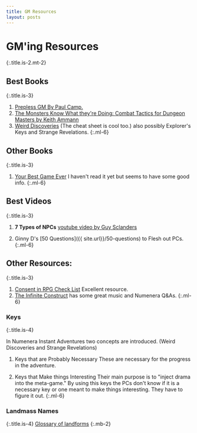 ```yaml
---
title: GM Resources
layout: posts
---
```


# GM'ing Resources
{:.title.is-2.mt-2} 

## Best Books
{:.title.is-3} 

1. [Prepless GM By Paul Camp.](https://www.drivethrurpg.com/product/304745/The-Prepless-GM)
2. [The Monsters Know What they're Doing: Combat Tactics for Dungeon Masters by Keith Ammann](https://www.themonstersknow.com/)
3. [Weird Discoveries](https://www.drivethrurpg.com/product/148098/Weird-Discoveries-Ten-Instant-Adventures-for-Numenera) (The cheat sheet is cool too.) also possibly Explorer's Keys and Strange Revelations.
{:.ml-6}

## Other Books
{:.title.is-3} 

1. [Your Best Game Ever](https://www.montecookgames.com/store/product/your-best-game-ever/) I haven't read it yet but seems to have some good info. 
{:.ml-6}


## Best Videos
{:.title.is-3} 

1. __7 Types of  NPCs__ [youtube video by Guy Sclanders](https://youtu.be/PDwOlY4ot8s)

2. Ginny D's [50 Questions]({{ site.url}}/50-questions) to Flesh out PCs.
{:.ml-6}

## Other Resources:
{:.title.is-3} 

1. [Consent in RPG Check List](https://www.montecookgames.com/consent-in-gaming/) Excellent resource. 
2. [The Infinite Construct](https://www.youtube.com/c/THEINFINITECONSTRUCT) has some great music and Numenera Q&As.
{:.ml-6}

### Keys 
{:.title.is-4} 

In Numenera Instant Adventures two concepts are introduced. (Weird Discoveries and Strange Revelations)

1. Keys that are Probably Necessary
These are necessary for the progress in the adventure.

2. Keys that Make things Interesting
Their main purpose is to "inject drama into the meta-game." By using this keys the PCs don't know if it is a necessary key or one meant to make things interesting. They have to figure it out.
{:.ml-6}

### Landmass Names
{:.title.is-4} 
[Glossary of landforms](https://en.wikipedia.org/wiki/Glossary_of_landforms)
{:.mb-2}